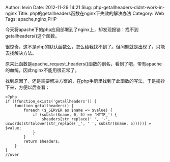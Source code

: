 Author: levin
Date: 2012-11-29 14:21
Slug: php-getallheaders-didnt-work-in-nginx
Title: php的getallheaders函数在nginx下失效的解决办法
Category: Web
Tags: apache,nginx,PHP

今天将apache下的php应用部署到了nginx上，却发现报错：找不到getallheaders()这个函数。

很惊奇，这不是php的默认函数么，怎么给我找不到了。但问题就是出现了，只能去找解决方法。

原来此函数是apache\_request\_headers()函数的别名，看到了吧，带有apache的血统，因此nginx不能用很正常了。<!-- more -->

找到原因了，还是需要解决方案的，在php手册里找到了此函数的写法，于是摘抄下来，方便以后查看：

    <?php
    if (!function_exists('getallheaders')) {
    	function getallheaders() {
    		foreach ($_SERVER as $name => $value) {
    			if (substr($name, 0, 5) == 'HTTP_') {
    				$headers[str_replace(' ', '-', ucwords(strtolower(str_replace('_', ' ', substr($name, 5)))))] = $value;
    			}
    		}
    		return $headers;
    	}
    }
    //over
